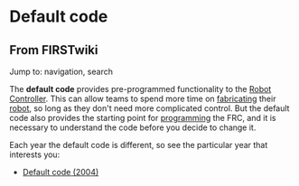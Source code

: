 # Default code

## From FIRSTwiki

Jump to: navigation, search

The **default code** provides pre-programmed functionality to the [Robot Controller](robot-controller). This can allow teams to spend more time on [fabricating](Fabrication "Fabrication") their [robot](Robot "Robot"), so long as they don't need more complicated control. But the default code also provides the starting point for [programming](Programming "Programming") the FRC, and it is necessary to understand the code before you decide to change it.

Each year the default code is different, so see the particular year that interests you:

- [Default code (2004)](Default_code_%282004%29 "Default code \(2004\)")
